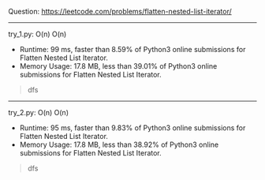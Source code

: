 Question: https://leetcode.com/problems/flatten-nested-list-iterator/

---

try_1.py: O(n) O(n)

* Runtime: 99 ms, faster than 8.59% of Python3 online submissions for Flatten Nested List Iterator.
* Memory Usage: 17.8 MB, less than 39.01% of Python3 online submissions for Flatten Nested List Iterator.

> dfs 

---

try_2.py: O(n) O(n)

* Runtime: 95 ms, faster than 9.83% of Python3 online submissions for Flatten Nested List Iterator.
* Memory Usage: 17.8 MB, less than 38.92% of Python3 online submissions for Flatten Nested List Iterator.

> dfs
